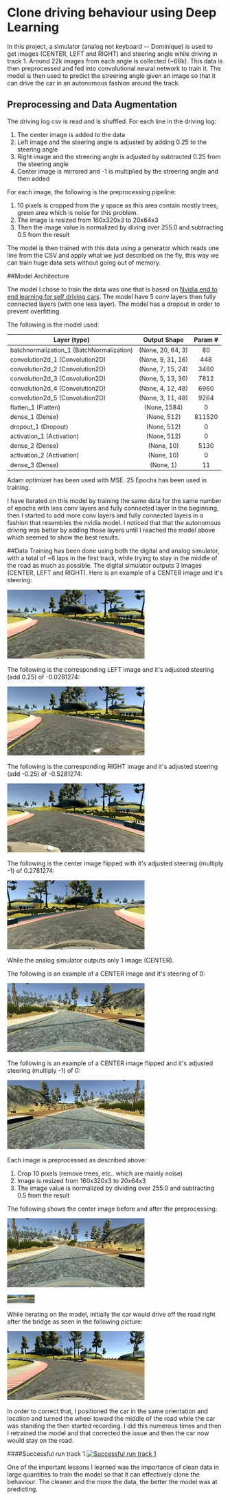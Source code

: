 Clone driving behaviour using Deep Learning
===


In this project, a simulator (analog not keyboard -- Dominique) is used to get images (CENTER, LEFT and RIGHT) and steering angle while driving in track 1. Around 22k images from each angle is collected (~66k).
This data is then preprocessed and fed into convolutional neural network to train it.
The model is then used to predict the streering angle given an image so that it can drive the car in an autonomous fashion around the track.


## Preprocessing and Data Augmentation
The driving log csv is read and is shuffled.
For each line in the driving log:

1. The center image is added to the data
2. Left image and the steering angle is adjusted by adding 0.25 to the steering angle
3. Right image and the streering angle is adjusted by subtracted 0.25 from the steering angle
4. Center image is mirrored and -1 is multiplied by the streering angle and then added

For each image, the following is the preprocessing pipeline:

1. 10 pixels is cropped from the y space as this area contain mostly trees, green area which is noise for this problem.
2. The image is resized from 160x320x3 to 20x64x3
3. Then the image value is normalized by diving over 255.0 and subtracting 0.5 from the result

The model is then trained with this data using a generator which reads one line from the CSV and apply what we just described on the fly, this way we can train huge data sets without going out of memory.


##Model Architecture

The model I chose to train the data was one that is based on [Nvidia end to end learning for self driving cars](http://images.nvidia.com/content/tegra/automotive/images/2016/solutions/pdf/end-to-end-dl-using-px.pdf).
The model have 5 conv layers then fully connected layers (with one less layer).
The model has a dropout in order to prevent overfitting.

The following is the model used:

| Layer (type)                                     | Output Shape                     | Param # |
| ------------------------------------------------ |:--------------------------------:|:-------:|
| batchnormalization_1 (BatchNormalization)        | (None, 20, 64, 3)                | 80     |
| convolution2d_1 (Convolution2D)                  | (None, 9, 31, 16)                | 448     |
| convolution2d_2 (Convolution2D)                  | (None, 7, 15, 24)                | 3480    |
| convolution2d_3 (Convolution2D)                  | (None, 5, 13, 36)                | 7812    |
| convolution2d_4 (Convolution2D)                  | (None, 4, 12, 48)                | 6960    |
| convolution2d_5 (Convolution2D)                  | (None, 3, 11, 48)                | 9264    |
| flatten_1 (Flatten)                              | (None, 1584)                     | 0       |
| dense_1 (Dense)                                  | (None, 512)                      | 811520  |
| dropout_1 (Dropout)                              | (None, 512)                      | 0       |
| activation_1 (Activation)                        | (None, 512)                      | 0       |
| dense_2 (Dense)                                  | (None, 10)                       | 5130    |
| activation_2 (Activation)                        | (None, 10)                       | 0       |
| dense_3 (Dense)                                  | (None, 1)                        | 11      |

Adam optimizer has been used with MSE. 25 Epochs has been used in training.

I have iterated on this model by training the same data for the same number of epochs with less conv layers and fully connected layer in the beginning, then I started to add more conv layers and fully connected layers in a fashion that resembles the nvidia model.
I noticed that that the autonomous driving was better by adding those layers until I reached the model above which seemed to show the best results.

##Data
Training has been done using both the digital and analog simulator, with a total of ~6 laps in the first track, while trying to stay in the middle of the road as much as possible.
The digital simulator outputs 3 images (CENTER, LEFT and RIGHT).
Here is an example of a CENTER image and it's steering:

![Center Image from digital simulation with steering angle -0.2781274](IMAGES/digital_center.jpg)

The following is the corresponding LEFT image and it's adjusted steering (add 0.25) of -0.0281274:

![Left Image from digital simulation with steering angle -0.0281274](IMAGES/digital_left.jpg)

The following is the corresponding RIGHT image and it's adjusted steering (add -0.25) of -0.5281274:

![Right Image from digital simulation with steering angle -0.5281274](IMAGES/digital_right.jpg)

The following is the center image flipped with it's adjusted steering (multiply -1) of 0.2781274:

![Center Image from digital simulation with steering angle 0.2781274](IMAGES/digital_center_flipped.jpg)


While the analog simulator outputs only 1 image (CENTER).

The following is an example of a CENTER image and it's steering of 0:

![Center Image from analog simulation with steering angle 0](IMAGES/analog_center.jpg)

The following is an example of a CENTER image flipped and it's adjusted steering (multiply -1) of 0:

![Center Image from analog simulation with steering angle 0](IMAGES/analog_center_flipped.jpg)

Each image is preprocessed as described above:

1. Crop 10 pixels (remove trees, etc.. which are mainly noise)
2. Image is resized from 160x320x3 to 20x64x3
3. The image value is normalized by dividing over 255.0 and subtracting 0.5 from the result

The following shows the center image before and after the preprocessing:

![Center Image from analog simulation before preprocessing](IMAGES/analog_center_before_preprocessing.jpg)

![Center Image from analog simulation after preprocessing](IMAGES/analog_center_after_preprocessing.jpg)


While iterating on the model, initially the car would drive off the road right after the bridge as seen in the following picture:

![Car Fall Off](IMAGES/car_fall_off_center.jpg)

In order to correct that, I positioned the car in the same orientation and location and turned the wheel toward the middle of the road while the car was standing the then started recording.
I did this numerous times and then I retrained the model and that corrected the issue and then the car now would stay on the road.


####Successful run track 1
[![Successful run track 1](https://img.youtube.com/vi/YWx8ivuDQ7U/0.jpg)](https://youtu.be/YWx8ivuDQ7U)

One of the important lessons I learned was the importance of clean data in large quantities to train the model so that it can effectively clone the behaviour.
The cleaner and the more the data, the better the model was at predicting.
